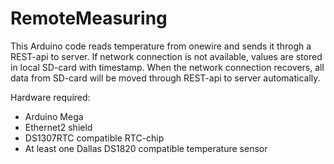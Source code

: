 # RemoteMeasuring
This Arduino code reads temperature from onewire and sends it throgh a REST-api to server.
If network connection is not available, values are stored in local SD-card with timestamp.
When the network connection recovers, all data from SD-card will be moved through REST-api to server automatically.

Hardware required:
- Arduino Mega
- Ethernet2 shield
- DS1307RTC compatible RTC-chip
- At least one Dallas DS1820 compatible temperature sensor
